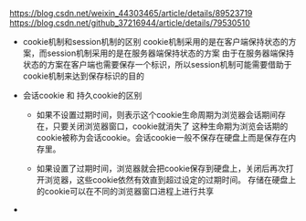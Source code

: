 https://blog.csdn.net/weixin_44303465/article/details/89523719
https://blog.csdn.net/github_37216944/article/details/79530510

+ cookie机制和session机制的区别
  cookie机制采用的是在客户端保持状态的方案，而session机制采用的是在服务器端保持状态的方案
  由于在服务器端保持状态的方案在客户端也需要保存一个标识，所以session机制可能需要借助于cookie机制来达到保存标识的目的
  
+ 会话cookie 和 持久cookie的区别
   - 如果不设置过期时间，则表示这个cookie生命周期为浏览器会话期间存在，只要关闭浏览器窗口，cookie就消失了
     这种生命期为浏览会话期的cookie被称为会话cookie。会话cookie一般不保存在硬盘上而是保存在内存里。
  
   - 如果设置了过期时间，浏览器就会把cookie保存到硬盘上，关闭后再次打开浏览器，这些cookie依然有效直到超过设定的过期时间。
     存储在硬盘上的cookie可以在不同的浏览器窗口进程上进行共享
   
+  